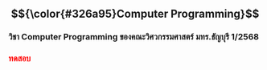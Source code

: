 ﻿## $${\color{#326a95}Computer Programming}$$
### วิชา Computer Programming ของคณะวิศวกรรมศาสตร์ มทร.ธัญบุรี 1/2568

<!-- 

[!NOTE] 
ทดสอบ
:::note
This is a note
:::

-->

<style>
  red {
    color: red;
  }
</style>

### <red>ทดสอบ</red> 